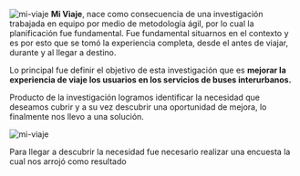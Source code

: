 ![mi-viaje](https://i.imgur.com/dJWXu1p.jpg)
**Mi Viaje**, nace como consecuencia de una investigación trabajada en equipo por medio de metodología ágil, por lo cual la planificación fue fundamental.
Fue fundamental situarnos en el contexto y es por esto que se tomó la experiencia completa, desde el antes de viajar, durante y al llegar a destino.

Lo principal fue definir el objetivo de esta investigación que es **mejorar la experiencia de viaje los usuarios en los servicios de buses interurbanos.**

Producto de la investigación logramos identificar la necesidad que deseamos cubrir y a su vez descubrir una oportunidad de mejora, lo finalmente nos llevo a una solución.

![mi-viaje](https://i.imgur.com/3VWfWev.jpg)

Para llegar a descubrir la necesidad fue necesario realizar una encuesta la cual nos arrojó como resultado


